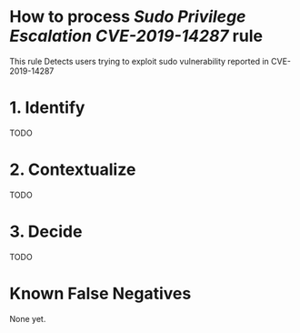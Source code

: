 # How to process *Sudo Privilege Escalation CVE-2019-14287* rule
This rule Detects users trying to exploit sudo vulnerability reported in CVE-2019-14287

# 1. Identify
TODO

# 2. Contextualize
TODO

# 3. Decide
TODO

# Known False Negatives
None yet.
